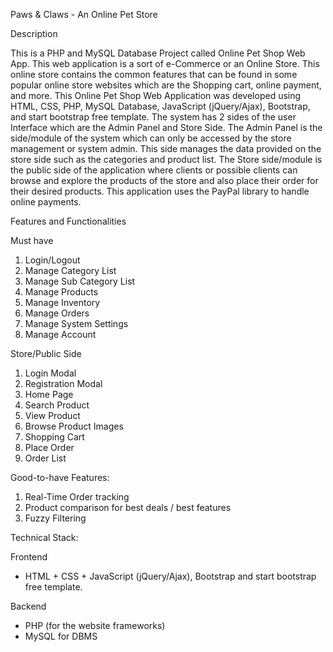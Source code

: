 Paws & Claws - An Online Pet Store

Description

This is a PHP and MySQL Database Project called Online Pet Shop Web App. This web application is a sort of e-Commerce or an Online Store. This online store contains the common features that can be found in some popular online store websites which are the Shopping cart, online payment, and more.
This Online Pet Shop Web Application was developed using HTML, CSS, PHP, MySQL Database, JavaScript (jQuery/Ajax), Bootstrap, and start bootstrap free template. The system has 2 sides of the user Interface which are the Admin Panel and Store Side. The Admin Panel is the side/module of the system which can only be accessed by the store management or system admin. This side manages the data provided on the store side such as the categories and product list. The Store side/module is the public side of the application where clients or possible clients can browse and explore the products of the store and also place their order for their desired products. This application uses the PayPal library to handle online payments.


Features and Functionalities

Must have
1. Login/Logout
2. Manage Category List
3. Manage Sub Category List
4. Manage Products
5. Manage Inventory
6. Manage Orders
7. Manage System Settings
8. Manage Account

Store/Public Side
1. Login Modal
2. Registration Modal
3. Home Page
4. Search Product
5. View Product
6. Browse Product Images
7. Shopping Cart
8. Place Order
9. Order List

Good-to-have Features:
1. Real-Time Order tracking
2. Product comparison for best deals / best features
3. Fuzzy Filtering

Technical Stack:

Frontend
- HTML + CSS + JavaScript (jQuery/Ajax), Bootstrap and start bootstrap free template.

Backend
- PHP (for the website frameworks)
- MySQL for DBMS
